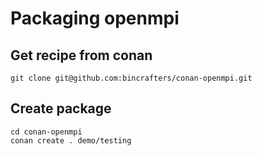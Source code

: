 # Packaging openmpi

## Get recipe from conan

```
git clone git@github.com:bincrafters/conan-openmpi.git
```

## Create package

```
cd conan-openmpi
conan create . demo/testing
```
